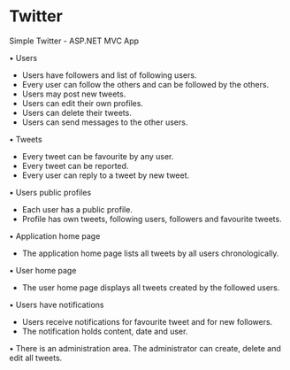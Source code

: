 # Twitter
Simple Twitter - ASP.NET MVC App

•	Users
-	Users have followers and list of following users.
-	Every user can follow the others and can be followed by the others.
-	Users may post new tweets.
-	Users can edit their own profiles.
-	Users can delete their tweets.
-	Users can send messages to the other users.

•	Tweets
-	Every tweet can be favourite by any user.
-	Every tweet can be reported.
-	Every user can reply to a tweet by new tweet.

•	Users public profiles
-	Each user has a public profile.
-	Profile has own tweets, following users, followers and favourite tweets. 

•	Application home page
-	The application home page lists all tweets by all users chronologically. 

•	User home page
-	The user home page displays all tweets created by the followed users. 

•	Users have notifications
-	Users receive notifications for favourite tweet and for new followers.
-	The notification holds content, date and user.

• There is an administration area. The administrator can create, delete and edit all tweets.

